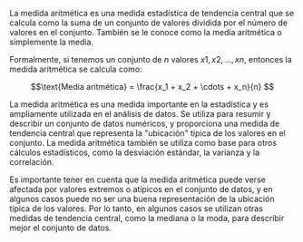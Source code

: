 La medida aritmética es una medida estadística de tendencia central que se calcula como la suma de un conjunto de valores dividida por el número de valores en el conjunto. También se le conoce como la media aritmética o simplemente la media.

Formalmente, si tenemos un conjunto de $n$ valores $x1, x2, ..., xn$, entonces la medida aritmética se calcula como:

$$\text{Media aritmética} = \frac{x_1 + x_2 + \cdots + x_n}{n}
$$

La medida aritmética es una medida importante en la estadística y es ampliamente utilizada en el análisis de datos. Se utiliza para resumir y describir un conjunto de datos numéricos, y proporciona una medida de tendencia central que representa la "ubicación" típica de los valores en el conjunto. La medida aritmética también se utiliza como base para otros cálculos estadísticos, como la desviación estándar, la varianza y la correlación.

Es importante tener en cuenta que la medida aritmética puede verse afectada por valores extremos o atípicos en el conjunto de datos, y en algunos casos puede no ser una buena representación de la ubicación típica de los valores. Por lo tanto, en algunos casos se utilizan otras medidas de tendencia central, como la mediana o la moda, para describir mejor el conjunto de datos.